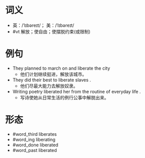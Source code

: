 # 词义
- 英：/ˈlɪbəreɪt/； 美：/ˈlɪbəreɪt/
- #vt 解放；使自由；使摆脱约束(或限制)
# 例句
- They planned to march on and liberate the city
	- 他们计划继续挺进，解放该城市。
- They did their best to liberate slaves .
	- 他们尽最大能力去解放奴隶。
- Writing poetry liberated her from the routine of everyday life .
	- 写诗使她从日常生活的例行公事中解脱出来。
# 形态
- #word_third liberates
- #word_ing liberating
- #word_done liberated
- #word_past liberated
